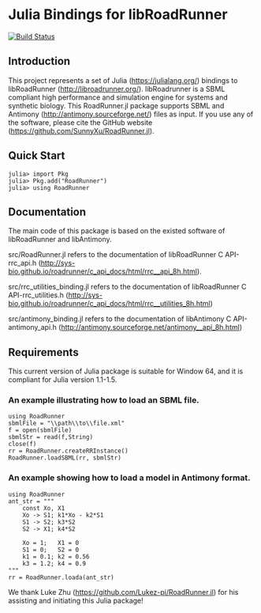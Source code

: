 # Julia Bindings for libRoadRunner
[![Build Status](https://ci.appveyor.com/api/projects/status/github/SunnyXu/RoadRunner.jl?svg=true)](https://ci.appveyor.com/project/SunnyXu/RoadRunner-jl)

## Introduction
This project represents a set of Julia (https://julialang.org/) bindings to libRoadRunner (http://libroadrunner.org/). libRoadrunner is a SBML compliant high performance and simulation engine for systems and synthetic biology. This RoadRunner.jl package supports SBML and Antimony (http://antimony.sourceforge.net/) files as input. If you use any of the software, please cite the GitHub website (https://github.com/SunnyXu/RoadRunner.jl).

## Quick Start

    julia> import Pkg
    julia> Pkg.add("RoadRunner")
    julia> using RoadRunner

## Documentation

The main code of this package is based on the existed software of libRoadRunner and libAntimony.

src/RoadRunner.jl refers to the documentation of libRoadRunner C API-rrc_api.h (http://sys-bio.github.io/roadrunner/c_api_docs/html/rrc__api_8h.html).

src/rrc_utilities_binding.jl refers to the documentation of libRoadRunner C API-rrc_utilities.h (http://sys-bio.github.io/roadrunner/c_api_docs/html/rrc__utilities_8h.html)

src/antimony_binding.jl refers to the documentation of libAntimony C API-antimony_api.h (http://antimony.sourceforge.net/antimony__api_8h.html)

## Requirements

This current version of Julia package is suitable for Window 64, and it is compliant for Julia version 1.1-1.5. 

### An example illustrating how to load an SBML file.

    using RoadRunner
    sbmlFile = "\\path\\to\\file.xml"
    f = open(sbmlFile)
    sbmlStr = read(f,String)
    close(f)
    rr = RoadRunner.createRRInstance()
    RoadRunner.loadSBML(rr, sbmlStr)

### An example showing how to load a model in Antimony format. 

    using RoadRunner
    ant_str = """    
        const Xo, X1
        Xo -> S1; k1*Xo - k2*S1
        S1 -> S2; k3*S2
        S2 -> X1; k4*S2

        Xo = 1;   X1 = 0
        S1 = 0;   S2 = 0
        k1 = 0.1; k2 = 0.56
        k3 = 1.2; k4 = 0.9
    """ 
    rr = RoadRunner.loada(ant_str)

We thank Luke Zhu (https://github.com/Lukez-pi/RoadRunner.jl) for his assisting and initiating this Julia package!

